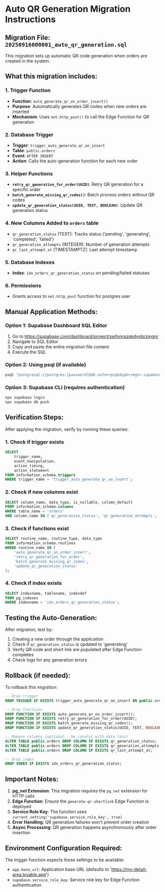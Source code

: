 # Auto QR Generation Migration Instructions

## Migration File: `20250916000001_auto_qr_generation.sql`

This migration sets up automatic QR code generation when orders are created in the system.

## What this migration includes:

### 1. Trigger Function
- **Function**: `auto_generate_qr_on_order_insert()`
- **Purpose**: Automatically generates QR codes when new orders are inserted
- **Mechanism**: Uses `net.http_post()` to call the Edge Function for QR generation

### 2. Database Trigger
- **Trigger**: `trigger_auto_generate_qr_on_insert`
- **Table**: `public.orders`
- **Event**: `AFTER INSERT`
- **Action**: Calls the auto-generation function for each new order

### 3. Helper Functions
- **`retry_qr_generation_for_order(UUID)`**: Retry QR generation for a specific order
- **`batch_generate_missing_qr_codes()`**: Batch process orders without QR codes
- **`update_qr_generation_status(UUID, TEXT, BOOLEAN)`**: Update QR generation status

### 4. New Columns Added to `orders` table
- `qr_generation_status` (TEXT): Tracks status ('pending', 'generating', 'completed', 'failed')
- `qr_generation_attempts` (INTEGER): Number of generation attempts
- `qr_last_attempt_at` (TIMESTAMPTZ): Last attempt timestamp

### 5. Database Indexes
- **Index**: `idx_orders_qr_generation_status` on pending/failed statuses

### 6. Permissions
- Grants access to `net.http_post` function for postgres user

## Manual Application Methods:

### Option 1: Supabase Dashboard SQL Editor
1. Go to https://supabase.com/dashboard/project/swfnnrpzpkdypbrzmgnr
2. Navigate to SQL Editor
3. Copy and paste the entire migration file content
4. Execute the SQL

### Option 2: Using psql (if available)
```bash
psql "postgresql://postgres:[password]@db.swfnnrpzpkdypbrzmgnr.supabase.co:5432/postgres" -f supabase/migrations/20250916000001_auto_qr_generation.sql
```

### Option 3: Supabase CLI (requires authentication)
```bash
npx supabase login
npx supabase db push
```

## Verification Steps:

After applying the migration, verify by running these queries:

### 1. Check if trigger exists
```sql
SELECT
    trigger_name,
    event_manipulation,
    action_timing,
    action_statement
FROM information_schema.triggers
WHERE trigger_name = 'trigger_auto_generate_qr_on_insert';
```

### 2. Check if new columns exist
```sql
SELECT column_name, data_type, is_nullable, column_default
FROM information_schema.columns
WHERE table_name = 'orders'
AND column_name IN ('qr_generation_status', 'qr_generation_attempts', 'qr_last_attempt_at');
```

### 3. Check if functions exist
```sql
SELECT routine_name, routine_type, data_type
FROM information_schema.routines
WHERE routine_name IN (
    'auto_generate_qr_on_order_insert',
    'retry_qr_generation_for_order',
    'batch_generate_missing_qr_codes',
    'update_qr_generation_status'
);
```

### 4. Check if index exists
```sql
SELECT indexname, tablename, indexdef
FROM pg_indexes
WHERE indexname = 'idx_orders_qr_generation_status';
```

## Testing the Auto-Generation:

After migration, test by:

1. Creating a new order through the application
2. Check if `qr_generation_status` is updated to 'generating'
3. Verify QR code and short link are populated after Edge Function completes
4. Check logs for any generation errors

## Rollback (if needed):

To rollback this migration:

```sql
-- Drop trigger
DROP TRIGGER IF EXISTS trigger_auto_generate_qr_on_insert ON public.orders;

-- Drop functions
DROP FUNCTION IF EXISTS auto_generate_qr_on_order_insert();
DROP FUNCTION IF EXISTS retry_qr_generation_for_order(UUID);
DROP FUNCTION IF EXISTS batch_generate_missing_qr_codes();
DROP FUNCTION IF EXISTS update_qr_generation_status(UUID, TEXT, BOOLEAN);

-- Remove columns (optional - be careful with data loss)
ALTER TABLE public.orders DROP COLUMN IF EXISTS qr_generation_status;
ALTER TABLE public.orders DROP COLUMN IF EXISTS qr_generation_attempts;
ALTER TABLE public.orders DROP COLUMN IF EXISTS qr_last_attempt_at;

-- Drop index
DROP INDEX IF EXISTS idx_orders_qr_generation_status;
```

## Important Notes:

1. **pg_net Extension**: This migration requires the `pg_net` extension for HTTP calls
2. **Edge Function**: Ensure the `generate-qr-shortlink` Edge Function is deployed
3. **Service Role Key**: The function uses `current_setting('supabase.service_role_key', true)`
4. **Error Handling**: QR generation failures won't prevent order creation
5. **Async Processing**: QR generation happens asynchronously after order insertion

## Environment Configuration Required:

The trigger function expects these settings to be available:
- `app.base_url`: Application base URL (defaults to 'https://my-detail-area.lovable.app')
- `supabase.service_role_key`: Service role key for Edge Function authentication